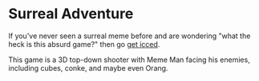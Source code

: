 # Surreal Adventure

If you've never seen a surreal meme before and are wondering "what the heck is this absurd game?" then go [get icced](https://www.youtube.com/watch?v=akGpGA3jYek).

This game is a 3D top-down shooter with Meme Man facing his enemies, including cubes, conke, and maybe even Orang.
